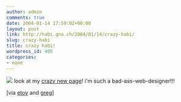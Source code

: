 ```yaml
---
author: admin
comments: true
date: 2004-01-14 17:59:02+00:00
layout: post
link: http://habi.gna.ch/2004/01/14/crazy-habi/
slug: crazy-habi
title: crazy habi!
wordpress_id: 405
categories:
- none
---
```


[![](http://habi.gna.ch/blog/images/crazy-tm.jpg)](http://habi.gna.ch/blog/images/crazy.jpg)
look at my [crazy new page](http://www.habi.gna.ch.crazy.sytes.org/)!
i'm such a bad-ass-web-designer!!!

[via [etoy](http://feed.etoy.com/) and [greg](http://greg.abstrakt.ch/gallery/floatsam/dada)]
